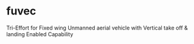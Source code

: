 # fuvec
Tri-Effort for Fixed wing Unmanned aerial vehicle with Vertical take off &amp; landing Enabled Capability
